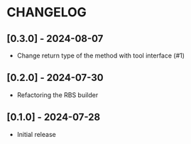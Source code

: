 # CHANGELOG

## [0.3.0] - 2024-08-07

- Change return type of the method with tool interface (#1)

## [0.2.0] - 2024-07-30

- Refactoring the RBS builder

## [0.1.0] - 2024-07-28

- Initial release
